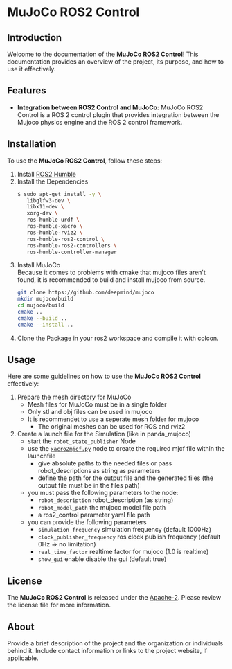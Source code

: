 # MuJoCo ROS2 Control

## Introduction

Welcome to the documentation of the **MuJoCo ROS2 Control**! This documentation provides an overview of the project, its purpose, and how to use it effectively.

## Features

- **Integration between ROS2 Control and MuJoCo:** MuJoCo ROS2 Control is a ROS 2 control plugin that provides integration between the Mujoco physics engine and the ROS 2 control framework.

## Installation

To use the **MuJoCo ROS2 Control**, follow these steps:
1. Install [ROS2 Humble](https://docs.ros.org/en/humble/Installation.html)
2. Install the Dependencies <br />
   ``` bash
   $ sudo apt-get install -y \
      libglfw3-dev \
      libx11-dev \
      xorg-dev \
      ros-humble-urdf \
      ros-humble-xacro \
      ros-humble-rviz2 \
      ros-humble-ros2-control \
      ros-humble-ros2-controllers \
      ros-humble-controller-manager

   ```
3. Install MuJoCo <br />
   Because it comes to problems with cmake that mujoco files aren't found, it is recommended to build and install mujoco from source.
   ``` bash
   git clone https://github.com/deepmind/mujoco
   mkdir mujoco/build
   cd mujoco/build
   cmake ..
   cmake --build ..
   cmake --install ..
   ```
4. Clone the Package in your ros2 workspace and compile it with colcon.

## Usage

Here are some guidelines on how to use the **MuJoCo ROS2 Control** effectively:

1. Prepare the mesh directory for MuJoCo
   - Mesh files for MuJoCo must be in a single folder
   - Only stl and obj files can be used in mujoco
   - It is recommendet to use a seperate mesh folder for mujoco
     - The original meshes can be used for ROS and rviz2
2. Create a launch file for the Simulation (like in panda_mujoco)
   - start the ```robot_state_publisher``` Node
   - use the [```xacro2mjcf.py```](xacro2mjcf_8py.html) node to create the required mjcf file within the launchfile
     - give absolute paths to the needed files or pass robot_descriptions as string as parameters
     - define the path for the output file and the generated files (the output file must be in the files path)
   - you must pass the following parameters to the node:
     - ```robot_description``` robot_description (as string)
     - ```robot_model_path``` the mujoco model file path
     - a ros2_control parameter yaml file path
   - you can provide the following parameters
     - ```simulation_frequency``` simulation frequency (default 1000Hz)
     - ```clock_publisher_frequency``` ros clock publish frequency (default 0Hz => no limitation)
     - ```real_time_factor``` realtime factor for mujoco (1.0 is realtime)
     - ```show_gui``` enable disable the gui (default true)
      

## License

The **MuJoCo ROS2 Control** is released under the [Apache-2](license.md). Please review the license file for more information.

## About

Provide a brief description of the project and the organization or individuals behind it. Include contact information or links to the project website, if applicable.